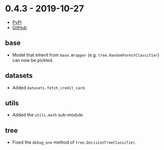# 0.4.3 - 2019-10-27

- [PyPI](https://pypi.org/project/creme/0.4.3/)
- [GitHub](https://github.com/creme-ml/creme/releases/tag/0.4.3)

## base

- Model that inherit from `base.Wrapper` (e.g. `tree.RandomForestClassifier`) can now be pickled.

## datasets

- Added `datasets.fetch_credit_card`.

## utils

- Added the `utils.math` sub-module.

## tree

- Fixed the `debug_one` method of `tree.DecisionTreeClassifier`.
